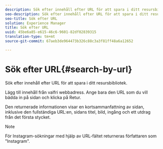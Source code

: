 ```yaml
---
description: Sök efter innehåll efter URL för att spara i ditt resursbibliotek.
seo-description: Sök efter innehåll efter URL för att spara i ditt resursbibliotek.
seo-title: Sök efter URL
solution: Experience Manager
title: Sök efter URL
uuid: 45be6a85-e615-46c6-9601-82df02839315
translation-type: tm+mt
source-git-commit: 67aeb3de964473b326c88c3a3f81ff48a6a12652

---
```



# Sök efter URL{#search-by-url}

Sök efter innehåll efter URL för att spara i ditt resursbibliotek.

Lägg till innehåll från valfri webbadress. Ange bara den URL som du vill bädda in på sidan och klicka på Retur.

Den returnerade informationen visar en kortsammanfattning av sidan, inklusive den fullständiga URL:en, sidans titel, bild, ingång och ett utdrag från det första stycket.

>[!NOTE]
>
>För Instagram-sökningar med hjälp av URL-fältet returneras författaren som &quot;Instagram&quot;.

